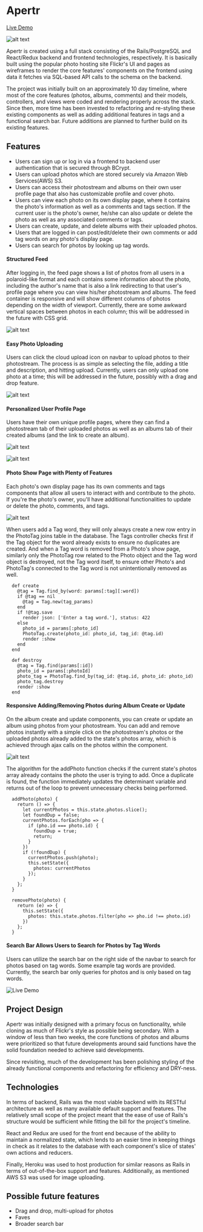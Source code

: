 # Apertr

[Live Demo](https://apertr.herokuapp.com/#/)

![alt text](https://github.com/Eractus/Apertr/blob/master/app/assets/images/splash.png)

Apertr is created using a full stack consisting of the Rails/PostgreSQL and React/Redux backend and frontend technologies, respectively. It is basically built using the popular photo hosting site Flickr's UI and pages as wireframes to render the core features' components on the frontend using data it fetches via SQL-based API calls to the schema on the backend.

The project was initially built on an approximately 10 day timeline, where most of the core features (photos, albums, comments) and their models, controllers, and views were coded and rendering properly across the stack. Since then, more time has been invested to refactoring and re-styling these existing components as well as adding additional features in tags and a functional search bar. Future additions are planned to further build on its existing features.

## Features
<ul>
  <li>Users can sign up or log in via a frontend to backend user authentication that is secured through BCrypt.</li>
  <li>Users can upload photos which are stored securely via Amazon Web Services(AWS) S3.</li>
  <li>Users can access their photostream and albums on their own user profile page that also has customizable profile and cover photo.</li>
  <li>Users can view each photo on its own display page, where it contains the photo's information as well as a comments and tags section. If the current user is the photo's owner, he/she can also update or delete the photo as well as any associated comments or tags.</li>
  <li>Users can create, update, and delete albums with their uploaded photos.</li>
  <li>Users that are logged in can post/edit/delete their own comments or add tag words on any photo's display page.
  <li>Users can search for photos by looking up tag words.
</ul>

#### Structured Feed

After logging in, the feed page shows a list of photos from all users in a polaroid-like format and each contains some information about the photo, including the author's name that is also a link redirecting to that user's profile page where you can view his/her photostream and albums. The feed container is responsive and will show different columns of photos depending on the width of viewport. Currently, there are some awkward vertical spaces between photos in each column; this will be addressed in the future with CSS grid.

![alt text](https://github.com/Eractus/Apertr/blob/master/app/assets/images/feed.png)

#### Easy Photo Uploading

Users can click the cloud upload icon on navbar to upload photos to their photostream. The process is as simple as selecting the file, adding a title and description, and hitting upload. Currently, users can only upload one photo at a time; this will be addressed in the future, possibly with a drag and drop feature.

![alt text](https://github.com/Eractus/Apertr/blob/master/app/assets/images/photo-upload.png)

#### Personalized User Profile Page

Users have their own unique profile pages, where they can find a photostream tab of their uploaded photos as well as an albums tab of their created albums (and the link to create an album).

![alt text](https://github.com/Eractus/Apertr/blob/master/app/assets/images/user-profile-photos.png)

![alt text](https://github.com/Eractus/Apertr/blob/master/app/assets/images/user-profile-albums.png)

#### Photo Show Page with Plenty of Features

Each photo's own display page has its own comments and tags components that allow all users to interact with and contribute to the photo. If you're the photo's owner, you'll have additional functionalities to update or delete the photo, comments, and tags.

![alt text](https://github.com/Eractus/Apertr/blob/master/app/assets/images/photo-show.png)

When users add a Tag word, they will only always create a new row entry in the PhotoTag joins table in the database. The Tags controller checks first if the Tag object for the word already exists to ensure no duplicates are created. And when a Tag word is removed from a Photo's show page, similarly only the PhotoTag row related to the Photo object and the Tag word object is destroyed, not the Tag word itself, to ensure other Photo's and PhotoTag's connected to the Tag word is not unintentionally removed as well.

```
  def create
    @tag = Tag.find_by(word: params[:tag][:word])
    if @tag == nil
      @tag = Tag.new(tag_params)
    end
    if !@tag.save
      render json: ['Enter a tag word.'], status: 422
    else
      photo_id = params[:photo_id]
      PhotoTag.create(photo_id: photo_id, tag_id: @tag.id)
      render :show
    end
  end

  def destroy
    @tag = Tag.find(params[:id])
    photo_id = params[:photoId]
    photo_tag = PhotoTag.find_by(tag_id: @tag.id, photo_id: photo_id)
    photo_tag.destroy
    render :show
  end
```

#### Responsive Adding/Removing Photos during Album Create or Update

On the album create and update components, you can create or update an album using photos from your photostream. You can add and remove photos instantly with a simple click on the photostream's photos or the uploaded photos already added to the state's photos array, which is achieved through ajax calls on the photos within the component.

![alt text](https://github.com/Eractus/Apertr/blob/master/app/assets/images/album-update.png)

The algorithm for the addPhoto function checks if the current state's photos array already contains the photo the user is trying to add. Once a duplicate is found, the function immediately updates the determinant variable and returns out of the loop to prevent unnecessary checks being performed.

```
  addPhoto(photo) {
    return () => {
      let currentPhotos = this.state.photos.slice();
      let foundDup = false;
      currentPhotos.forEach(pho => {
        if (pho.id === photo.id) {
          foundDup = true;
          return;
        }
      })
      if (!foundDup) {
        currentPhotos.push(photo);
        this.setState({
          photos: currentPhotos
        });
      }
    };
  }

  removePhoto(photo) {
    return (e) => {
      this.setState({
        photos: this.state.photos.filter(pho => pho.id !== photo.id)
      })
    };
  }
```

#### Search Bar Allows Users to Search for Photos by Tag Words

Users can utilize the search bar on the right side of the navbar to search for photos based on tag words. Some example tag words are provided. Currently, the search bar only queries for photos and is only based on tag words.

![Live Demo](https://github.com/Eractus/Apertr/blob/master/app/assets/images/search.gif)

## Project Design

Apertr was initially designed with a primary focus on functionality, while cloning as much of Flickr's style as possible being secondary. With a window of less than two weeks, the core functions of photos and albums were prioritized so that future developments around said functions have the solid foundation needed to achieve said developments.

Since revisiting, much of the development has been polishing styling of the already functional components and refactoring for efficiency and DRY-ness.

## Technologies

In terms of backend, Rails was the most viable backend with its RESTful architecture as well as many available default support and features. The relatively small scope of the project meant that the ease of use of Rails's structure would be sufficient while fitting the bill for the project's timeline.

React and Redux are used for the front end because of the ability to maintain a normalized state, which lends to an easier time in keeping things in check as it relates to the database with each component's slice of states' own actions and reducers.

Finally, Heroku was used to host production for similar reasons as Rails in terms of out-of-the-box support and features. Additionally, as mentioned AWS S3 was used for image uploading.

## Possible future features

<ul>
  <li>Drag and drop, multi-upload for photos</li>
  <li>Faves</li>
  <li>Broader search bar</li>
</ul>
